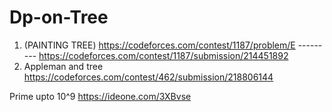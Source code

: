 # Dp-on-Tree
1. (PAINTING TREE) https://codeforces.com/contest/1187/problem/E --------- https://codeforces.com/contest/1187/submission/214451892
2. Appleman and tree https://codeforces.com/contest/462/submission/218806144













Prime upto 10^9 https://ideone.com/3XBvse
